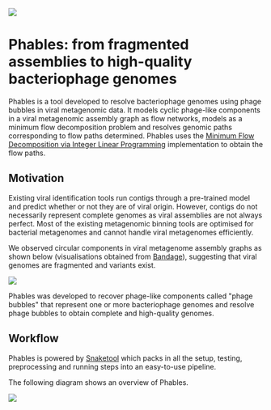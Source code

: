 ![](images/phables_logo.png)

# Phables: from fragmented assemblies to high-quality bacteriophage genomes

Phables is a tool developed to resolve bacteriophage genomes using phage bubbles in viral metagenomic data. 
It models cyclic phage-like components in a viral metagenomic assembly graph as flow networks, models as a 
minimum flow decomposition problem and resolves genomic paths corresponding to flow paths determined. 
Phables uses the [Minimum Flow Decomposition via  Integer Linear 
Programming](https://github.com/algbio/MFD-ILP) implementation to obtain the flow paths.

## Motivation

Existing viral identification tools run contigs through a pre-trained model and predict whether or not they are of viral origin. However, contigs do not necessarily represent complete genomes as viral assemblies are not always perfect. Most of the existing metagenomic binning tools are optimised for bacterial metagenomes and cannot handle viral metagenomes efficiently.

We observed circular components in viral metagenome assembly graphs as shown below (visualisations obtained from [Bandage](https://rrwick.github.io/Bandage/)), suggesting that viral genomes are fragmented and variants exist.

![](images/components.png)

Phables was developed to recover phage-like components called "phage bubbles" that represent one or more bacteriophage genomes and resolve phage bubbles to obtain complete and high-quality genomes.

## Workflow

Phables is powered by [Snaketool](https://github.com/beardymcjohnface/Snaketool) which packs in all the setup, testing, preprocessing and running steps into an easy-to-use pipeline. 

The following diagram shows an overview of Phables.

![](images/Phables_workflow.png)

